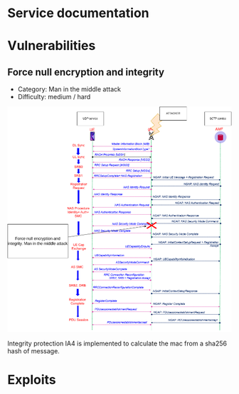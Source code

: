 Service documentation
======================

# Vulnerabilities

## Force null encryption and integrity

- Category: Man in the middle attack
- Difficulty: medium / hard

![Protocol attack](./protocol_attack.png)

Integrity protection IA4 is implemented to calculate the mac from a sha256 hash of message.

# Exploits
